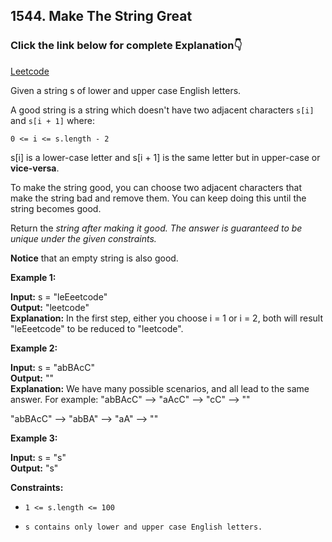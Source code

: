 ## 1544. Make The String Great

### Click the link below for complete Explanation👇

[Leetcode](https://leetcode.com/problems/make-the-string-great/solutions/4977608/java-solution-stack-2-approaches-stringbuilder/)

Given a string s of lower and upper case English letters.

A good string is a string which doesn't have two adjacent characters ``s[i]`` and ``s[i + 1]`` where:

``0 <= i <= s.length - 2``

s[i] is a lower-case letter and s[i + 1] is the same letter but in upper-case or __vice-versa__.

To make the string good, you can choose two adjacent characters that make the string bad and remove them. You can keep doing this until the string becomes good.

Return the *string after making it good. The answer is guaranteed to be unique under the given constraints.*

__Notice__ that an empty string is also good.

 

**Example 1:**

**Input:** s = "leEeetcode" <br>
**Output:** "leetcode"<br>
**Explanation:** In the first step, either you choose i = 1 or i = 2, both will result "leEeetcode" to be reduced to "leetcode".

**Example 2:**

**Input:** s = "abBAcC" <br>
**Output:** "" <br>
**Explanation:** We have many possible scenarios, and all lead to the same answer. For example:
"abBAcC" --> "aAcC" --> "cC" --> ""

"abBAcC" --> "abBA" --> "aA" --> ""

**Example 3:**

**Input:** s = "s" <br>
**Output:** "s"

**Constraints:**

- ``1 <= s.length <= 100``

- ``s contains only lower and upper case English letters.``
